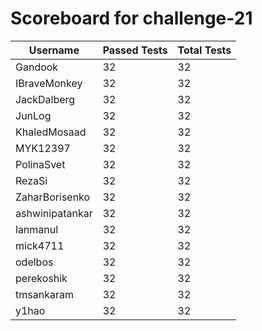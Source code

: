 # Scoreboard for challenge-21
| Username   | Passed Tests | Total Tests |
|------------|--------------|-------------|
| Gandook | 32 | 32 |
| IBraveMonkey | 32 | 32 |
| JackDalberg | 32 | 32 |
| JunLog | 32 | 32 |
| KhaledMosaad | 32 | 32 |
| MYK12397 | 32 | 32 |
| PolinaSvet | 32 | 32 |
| RezaSi | 32 | 32 |
| ZaharBorisenko | 32 | 32 |
| ashwinipatankar | 32 | 32 |
| lanmanul | 32 | 32 |
| mick4711 | 32 | 32 |
| odelbos | 32 | 32 |
| perekoshik | 32 | 32 |
| tmsankaram | 32 | 32 |
| y1hao | 32 | 32 |
